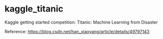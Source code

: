 # kaggle_titanic

Kaggle getting started competition: Titanic: Machine Learning from Disaster


Reference: https://blog.csdn.net/han_xiaoyang/article/details/49797143
